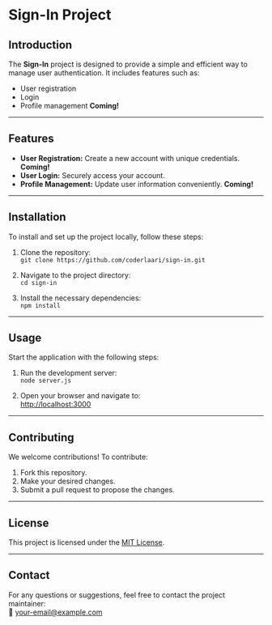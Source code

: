 # Sign-In Project

## Introduction
The **Sign-In** project is designed to provide a simple and efficient way to manage user authentication. It includes features such as:  
- User registration  
- Login   
- Profile management **Coming!**  

---

## Features
- **User Registration:** Create a new account with unique credentials. **Coming!**
- **User Login:** Securely access your account.  
- **Profile Management:** Update user information conveniently. **Coming!**

---

## Installation

To install and set up the project locally, follow these steps:

1. Clone the repository:  
   `git clone https://github.com/coderlaari/sign-in.git`

2. Navigate to the project directory:  
   `cd sign-in`

3. Install the necessary dependencies:  
   `npm install`

---

## Usage

Start the application with the following steps:

1. Run the development server:  
   `node server.js`

2. Open your browser and navigate to:  
   [http://localhost:3000](http://localhost:3000)

---

## Contributing

We welcome contributions! To contribute:  
1. Fork this repository.  
2. Make your desired changes.  
3. Submit a pull request to propose the changes.  

---

## License

This project is licensed under the [MIT License](LICENSE).

---

## Contact

For any questions or suggestions, feel free to contact the project maintainer:  
📧 [your-email@example.com](mailto:your-email@example.com)

